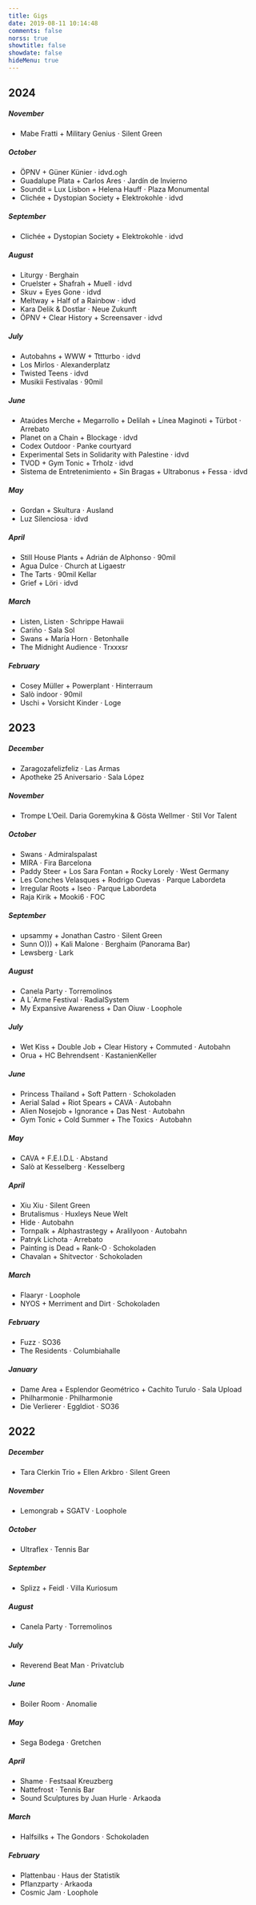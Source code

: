 ```yaml
---
title: Gigs
date: 2019-08-11 10:14:48
comments: false
norss: true
showtitle: false
showdate: false
hideMenu: true
---
```


<style>
ul {
      margin-top: 0;
      }
</style>


## 2024

##### November

- Mabe Fratti + Military Genius ⋅ Silent Green

##### October

- ÖPNV + Güner Künier ⋅ idvd.ogh
- Guadalupe Plata + Carlos Ares ⋅ Jardín de Invierno
- Soundit = Lux Lisbon + Helena Hauff ⋅ Plaza Monumental
- Clichée + Dystopian Society + Elektrokohle ⋅ idvd

##### September

- Clichée + Dystopian Society + Elektrokohle ⋅ idvd

##### August

- Liturgy ⋅ Berghain
- Cruelster + Shafrah + Muell ⋅ idvd
- Skuv + Eyes Gone ⋅ idvd
- Meltway + Half of a Rainbow ⋅ idvd
- Kara Delik & Dostlar ⋅ Neue Zukunft
- ÖPNV + Clear History + Screensaver ⋅ idvd

##### July

- Autobahns + WWW + Tttturbo ⋅ idvd
- Los Mirlos ⋅ Alexanderplatz
- Twisted Teens ⋅ idvd
- Musikii Festivalas ⋅ 90mil

##### June

- Ataúdes Merche + Megarrollo + Delilah + Línea Maginoti + Türbot ⋅ Arrebato
- Planet on a Chain + Blockage ⋅ idvd
- Codex Outdoor ⋅ Panke courtyard
- Experimental Sets in Solidarity with Palestine ⋅ idvd
- TVOD + Gym Tonic + Trholz ⋅ idvd
- Sistema de Entretenimiento + Sin Bragas + Ultrabonus + Fessa ⋅ idvd

##### May

- Gordan + Skultura ⋅ Ausland
- Luz Silenciosa ⋅ idvd

##### April

- Still House Plants + Adrián de Alphonso ⋅ 90mil
- Agua Dulce ⋅ Church at Ligaestr
- The Tarts ⋅ 90mil Kellar
- Grief + Löri ⋅ idvd

##### March

- Listen, Listen ⋅ Schrippe Hawaii
- Cariño ⋅ Sala Sol
- Swans + María Horn ⋅ Betonhalle
- The Midnight Audience ⋅ Trxxxsr

##### February 

- Cosey Müller + Powerplant ⋅ Hinterraum
- Salò indoor ⋅ 90mil
- Uschi + Vorsicht Kinder ⋅ Loge

## 2023

##### December

- Zaragozafelizfeliz ⋅ Las Armas
- Apotheke 25 Aniversario ⋅ Sala López

##### November

- Trompe L’Oeil. Daria Goremykina & Gösta Wellmer ⋅ Stil Vor Talent

##### October

- Swans ⋅ Admiralspalast
- MIRA ⋅ Fira Barcelona
- Paddy Steer + Los Sara Fontan + Rocky Lorely ⋅ West Germany
- Les Conches Velasques + Rodrigo Cuevas ⋅ Parque Labordeta
- Irregular Roots + Iseo ⋅ Parque Labordeta
- Raja Kirik + Mooki6 ⋅ FOC

##### September

- upsammy + Jonathan Castro ⋅ Silent Green
- Sunn O))) + Kali Malone ⋅ Berghaim (Panorama Bar)
- Lewsberg ⋅ Lark

##### August

- Canela Party ⋅ Torremolinos
- A L´Arme Festival ⋅ RadialSystem
- My Expansive Awareness + Dan Oiuw ⋅ Loophole

##### July

- Wet Kiss + Double Job + Clear History + Commuted ⋅ Autobahn
- Orua + HC Behrendsent ⋅ KastanienKeller

##### June

- Princess Thailand + Soft Pattern ⋅ Schokoladen
- Aerial Salad + Riot Spears + CAVA ⋅ Autobahn
- Alien Nosejob + Ignorance + Das Nest ⋅ Autobahn
- Gym Tonic + Cold Summer + The Toxics ⋅ Autobahn

##### May

- CAVA + F.E.I.D.L ⋅ Abstand
- Salò at Kesselberg ⋅ Kesselberg

##### April

- Xiu Xiu ⋅ Silent Green
- Brutalismus ⋅ Huxleys Neue Welt
- Hide ⋅ Autobahn
- Tornpalk + Alphastrastegy + Aralilyoon ⋅ Autobahn
- Patryk Lichota ⋅ Arrebato
- Painting is Dead + Rank-O ⋅ Schokoladen
- Chavalan + Shitvector ⋅ Schokoladen

##### March

- Flaaryr ⋅ Loophole
- NYOS + Merriment and Dirt ⋅ Schokoladen

##### February

- Fuzz ⋅ SO36
- The Residents ⋅ Columbiahalle

##### January

- Dame Area + Esplendor Geométrico + Cachito Turulo ⋅ Sala Upload
- Philharmonie ⋅ Philharmonie
- Die Verlierer ⋅ EggIdiot ⋅ SO36

## 2022

##### December

- Tara Clerkin Trio + Ellen Arkbro ⋅ Silent Green

##### November

- Lemongrab + SGATV ⋅ Loophole

##### October

- Ultraflex ⋅ Tennis Bar

##### September

- Splizz + Feidl ⋅ Villa Kuriosum

##### August

- Canela Party ⋅ Torremolinos

##### July

- Reverend Beat Man ⋅ Privatclub

##### June

- Boiler Room ⋅ Anomalie

##### May

- Sega Bodega ⋅ Gretchen

##### April

- Shame ⋅ Festsaal Kreuzberg
- Nattefrost ⋅ Tennis Bar
- Sound Sculptures by Juan Hurle ⋅ Arkaoda

##### March

- Halfsilks + The Gondors ⋅ Schokoladen

##### February

- Plattenbau ⋅ Haus der Statistik
- Pflanzparty ⋅ Arkaoda
- Cosmic Jam ⋅ Loophole
